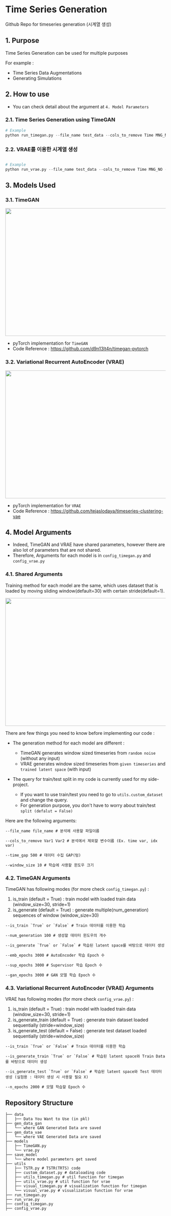 # Time Series Generation
Github Repo for timeseries generation (시계열 생성)

## 1. Purpose
Time Series Generation can be used for multiple purposes

For example :
- Time Series Data Augmentations
- Generating Simulations


## 2. How to use

- You can check detail about the argument at `4. Model Parameters`

### 2.1. Time Series Generation using TimeGAN

```python
# Example
python run_timegan.py --file_name test_data --cols_to_remove Time MNG_NO --time_gap 500 --emb_epochs 10 --sup_epochs 10 --gan_epochs 10 --window_size 5
```

### 2.2. VRAE를 이용한 시계열 생성

```python

# Example
python run_vrae.py --file_name test_data --cols_to_remove Time MNG_NO --time_gap 500 --n_epochs 10 --window_size 5

```

## 3. Models Used
### 3.1. TimeGAN

<img src = 'https://github.com/euisuk-chung/timeseries-generation/blob/main/image/TimeGAN_architecture.PNG?raw=true' width="800" height="400">

- pyTorch implementation for `TimeGAN`
- Code Reference : https://github.com/d9n13lt4n/timegan-pytorch

### 3.2. Variational Recurrent AutoEncoder (VRAE)

<img src = 'https://github.com/euisuk-chung/timeseries-generation/blob/main/image/LSTM_VAE_architecture.png?raw=true' width="800" height="400">

- pyTorch implementation for `VRAE`
- Code Reference : https://github.com/tejaslodaya/timeseries-clustering-vae

## 4. Model Arguments

- Indeed, TimeGAN and VRAE have shared parameters, however there are also lot of parameters that are not shared.
- Therefore, Arguments for each model is in `config_timegan.py` and `config_vrae.py`

### 4.1. Shared Arguments

Training method for each model are the same, which uses dataset that is loaded by moving sliding window(default=30) with certain stride(default=1).

<img src = 'https://github.com/euisuk-chung/timeseries-generation/blob/main/image/train_test_image.png?raw=true' width="800" height="400">

There are few things you need to know before implementing our code : 

- The generation method for each model are different :
    - TimeGAN generates window sized timeseries from `random noise` (without any input)
    - VRAE generates window sized timeseries from `given timeseries` and `trained latent space` (with input)
    
- The query for train/test split in my code is currently used for my side-project.
    - If you want to use train/test you need to go to `utils.custom_dataset` and change the query.
    - For generation purpose, you don't have to worry about train/test `split (defalut = False)`
    
Here are the following arguments:
``` 
--file_name file_name # 분석에 사용할 파일이름

--cols_to_remove Var1 Var2 # 분석에서 제외할 변수이름 (Ex. time var, idx var) 

--time_gap 500 # 데이터 수집 GAP(텀)

--window_size 10 # 학습에 사용할 윈도우 크기

```

### 4.2. TimeGAN Arguments

TimeGAN has following modes (for more check `config_timegan.py`) :

1. is_train (default = True) : train model with loaded train data (window_size=30, stride=1)
2. is_generate (default = True) : generate multiple(num_generation) sequences of window (window_size=30)

```
--is_train `True` or `False` # Train 데이터를 이용한 학습

--num_generation 100 # 생성할 데이터 윈도우의 개수

--is_generate `True` or `False` # 학습된 latent space를 바탕으로 데이터 생성

--emb_epochs 3000 # AutoEncoder 학습 Epoch 수

--sup_epochs 3000 # Supervisor 학습 Epoch 수

--gan_epochs 3000 # GAN 모델 학습 Epoch 수

```

### 4.3. Variational Recurrent AutoEncoder (VRAE) Arguments

VRAE has following modes (for more check `config_vrae.py`) :

1. is_train (default = True) : train model with loaded train data (window_size=30, stride=1)
2. is_generate_train (default = True) : generate train dataset loaded sequentially (stride=window_size)
3. is_generate_test (default = False) : generate test dataset loaded sequentially (stride=window_size)

```
--is_train `True` or `False` # Train 데이터를 이용한 학습

--is_generate_train `True` or `False` # 학습된 latent space와 Train Data를 바탕으로 데이터 생성 

--is_generate_test `True` or `False` # 학습된 latent space와 Test 데이터 생성 (실험용 : 데이터 생성 시 사용할 필요 X)

--n_epochs 2000 # 모델 학습할 Epoch 수

```

## Repository Structure
```
├── data
│   ├── Data You Want to Use (in pkl)
├── gen_data_gan
│   └── where GAN Generated Data are saved
├── gen_data_vae
│   └── where VAE Generated Data are saved
├── models
│   ├── TimeGAN.py
│   └── vrae.py
├── save_model
│   └── where model parameters get saved 
├── utils
│   ├── TSTR.py # TSTR(TRTS) code
│   ├── custom_dataset.py # dataloading code
│   ├── utils_timegan.py # util function for timegan
│   ├── utils_vrae.py # util function for vrae
│   ├── visual_timegan.py # visualization function for timegan
│   └── visual_vrae.py # visualization function for vrae
├── run_timegan.py
├── run_vrae.py
├── config_timegan.py
├── config_vrae.py
```

